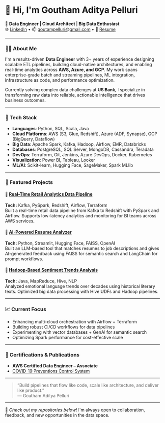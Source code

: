 # 👋 Hi, I'm Goutham Aditya Pelluri

🎯 **Data Engineer | Cloud Architect | Big Data Enthusiast**  
🌐 [LinkedIn](https://www.linkedin.com/in/gouthampelluri) • 📫 goutampelluri@gmail.com • 🧠 [Resume](https://github.com/Goutam-P)  

---

### 🧑‍💻 About Me

I'm a results-driven **Data Engineer** with 3+ years of experience designing scalable ETL pipelines, building cloud-native architectures, and enabling real-time analytics across **AWS, Azure, and GCP**. My work spans enterprise-grade batch and streaming pipelines, ML integration, infrastructure as code, and performance optimization.

Currently solving complex data challenges at **US Bank**, I specialize in transforming raw data into reliable, actionable intelligence that drives business outcomes.

---

### 🔧 Tech Stack

- **Languages**: Python, SQL, Scala, Java  
- **Cloud Platforms**: AWS (S3, Glue, Redshift), Azure (ADF, Synapse), GCP (BigQuery, Dataflow)  
- **Big Data**: Apache Spark, Kafka, Hadoop, Airflow, EMR, Databricks  
- **Databases**: PostgreSQL, SQL Server, MongoDB, Cassandra, Teradata  
- **DevOps**: Terraform, Git, Jenkins, Azure DevOps, Docker, Kubernetes  
- **Visualization**: Power BI, Tableau, Looker  
- **ML/AI**: Scikit-learn, Hugging Face, SageMaker, Spark MLlib  

---

### 🚀 Featured Projects

#### 🔹 [Real-Time Retail Analytics Data Pipeline](https://github.com/Goutam-P)  
**Tech:** Kafka, PySpark, Redshift, Airflow, Terraform  
Built a real-time retail data pipeline from Kafka to Redshift with PySpark and Airflow. Supports low-latency analytics and monitoring for BI teams across AWS services.

#### 🔹 [AI-Powered Resume Analyzer](https://github.com/Goutam-P)  
**Tech:** Python, Streamlit, Hugging Face, FAISS, OpenAI  
Built an LLM-based tool that matches resumes to job descriptions and gives AI-generated feedback using FAISS for semantic search and LangChain for prompt workflows.

#### 🔹 [Hadoop-Based Sentiment Trends Analysis](https://github.com/Goutam-P)  
**Tech:** Java, MapReduce, Hive, NLP  
Analyzed emotional language trends over decades using historical literary texts. Optimized big data processing with Hive UDFs and Hadoop pipelines.

---

### 📈 Current Focus

- Enhancing multi-cloud orchestration with Airflow + Terraform  
- Building robust CI/CD workflows for data pipelines  
- Experimenting with vector databases + GenAI for semantic search  
- Optimizing Spark performance for cost-effective scale  

---

### 📜 Certifications & Publications

- **AWS Certified Data Engineer – Associate**  
- [COVID-19 Preventions Control System](https://ijsrcseit.com/CSEIT228615)

---

> “Build pipelines that flow like code, scale like architecture, and deliver like product.”  
> — Goutham Aditya Pelluri

---

🌟 _Check out my repositories below!_ I'm always open to collaboration, feedback, and new opportunities in the data space.
